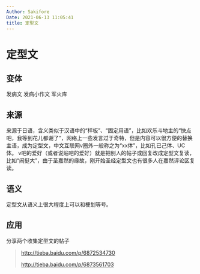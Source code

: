 ```yaml
---
Author: Sakifore
Date: 2021-06-13 11:05:41
title: 定型文
---
```

# 定型文

## 变体

发病文  发病小作文  军火库

## 来源

来源于日语，含义类似于汉语中的“样板”、“固定用语”，比如欢乐斗地主的“快点吧，我等到花儿都谢了”，网络上一些发言过于奇特，但是内容可以很方便的替换主语，成为定型文，中文互联网v圈外一般称之为“xx体”，比如孔已己体、UC体。
v吧的爱好（或者说贴吧的爱好）就是把别人的帖子或回复改成定型文复读，比如“闹挺大”，由于圣嘉然的缘故，刚开始圣经定型文也有很多人在嘉然评论区复读。

## 语义

定型文从语义上很大程度上可以和梗划等号。

## 应用

分享两个收集定型文的帖子
>http://tieba.baidu.com/p/6872534730
>
>http://tieba.baidu.com/p/6873561703

